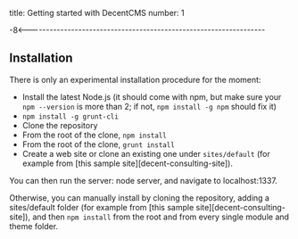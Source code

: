 title: Getting started with DecentCMS
number: 1

-8<------------------------------------------------------------------


Installation
------------

There is only an experimental installation procedure for the moment:

* Install the latest Node.js (it should come with npm, but make sure
  your `npm --version` is more than 2;
  if not, `npm install -g npm` should fix it)
* `npm install -g grunt-cli`
* Clone the repository
* From the root of the clone, `npm install`
* From the root of the clone, `grunt install`
* Create a web site or clone an existing one under `sites/default`
  (for example from [this sample site][decent-consulting-site]).

You can then run the server: node server, and navigate to localhost:1337.

Otherwise, you can manually install by cloning the repository,
adding a sites/default folder (for example from
[this sample site][decent-consulting-site]), and then `npm install`
from the root and from every single module and theme folder.
